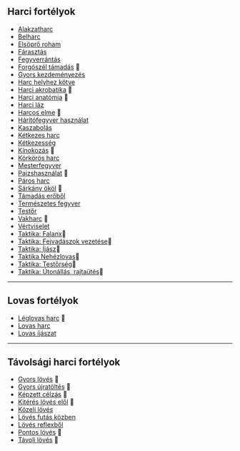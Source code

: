 ## Harci fortélyok

<!-- tag: harci__fortely -->

- [Alakzatharc](fortelyok.harci/alakzatharc.md)
- [Belharc](fortelyok.harci/belharc.md)
- [Elsöprő roham](fortelyok.harci/elsopro_roham.md)
- [Fárasztás](fortelyok.harci/farasztas.md)
- [Fegyverrántás](fortelyok.harci/fegyverrantas.md)
- [Forgószél támadás](fortelyok.harci/forgoszel_tamadas.md) 🔺
- [Gyors kezdeményezés](fortelyok.harci/gyors_kezdemenyezes.md)
- [Harc helyhez kötve](fortelyok.harci/harc_helyhez_kotve.md)
- [Harci akrobatika](fortelyok.harci/harci_akrobatika.md) 🔺
- [Harci anatómia](fortelyok.harci/harci_anatomia.md) 🔺
- [Harci láz](fortelyok.harci/harci_laz.md)
- [Harcos elme](fortelyok.harci/harcos_elme.md) 🔺
- [Hárítófegyver használat](fortelyok.harci/haritofegyver_hasznalat.md)
- [Kaszabolás](fortelyok.harci/kaszabolas.md)
- [Kétkezes harc](fortelyok.harci/ketkezes_harc.md)
- [Kétkezesség](fortelyok.harci/ketkezesseg.md)
- [Kínokozás](fortelyok.harci/kinokozas.md) 🔺
- [Körkörös harc](fortelyok.harci/korkoros_harc.md)
- [Mesterfegyver](fortelyok.harci/mesterfegyver.md)
- [Pajzshasználat](fortelyok.harci/pajzshasznalat.md) 🔺
- [Páros harc](fortelyok.harci/paros_harc.md)
- [Sárkány ököl](fortelyok.harci/sarkany_okol.md) 🔺
- [Támadás erőből](fortelyok.harci/tamadas_erobol.md)
- [Természetes fegyver](fortelyok.harci/termeszetes.fegyver.md)
- [Testőr](fortelyok.harci/testor.md)
- [Vakharc](fortelyok.harci/vakharc.md) 🔺
- [Vértviselet](fortelyok.harci/vertviselet.md)
- [Taktika: Falanx](fortelyok.harci/taktika_falanx.md)🔺
- [Taktika: Fejvadászok vezetése](fortelyok.harci/taktika_fejvadaszok_vezetese.md)🔺
- [Taktika: Íjász](fortelyok.harci/taktika_ijasz.md)🔺
- [Taktika Nehézlovas](fortelyok.harci/taktika_nehezlovas.md)🔺
- [Taktika: Testőrség](fortelyok.harci/taktika_testorseg.md)🔺
- [Taktika: Útonállás, rajtaütés](fortelyok.harci/taktika_utonallas_rajtautes.md)🔺

---
## Lovas fortélyok

<!-- tag: harci__lovas__fortely -->

- [Léglovas harc](fortelyok.harci/leglovas_harc.md) 🔺
- [Lovas harc](fortelyok.harci/lovas_harc.md)
- [Lovas íjászat](fortelyok.harci/lovas_ijaszat.md)

---
## Távolsági harci fortélyok

<!-- tag: tavharc__fortely -->

- [Gyors lövés](fortelyok.harci/gyors_loves.md) 🔺
- [Gyors újratöltés](fortelyok.harci/gyors_ujratoltes.md) 🔺
- [Képzett célzás](fortelyok.harci/kepzett_celzas.md) 🔺
- [Kitérés lövés elől](fortelyok.harci/kiteres_loves_elol.md) 🔺
- [Közeli lövés](fortelyok.harci/kozeli_loves.md)
- [Lövés futás közben](fortelyok.harci/loves_futas_kozben.md)
- [Lövés reflexből](fortelyok.harci/loves_reflexbol.md)
- [Pontos lövés](fortelyok.harci/pontos_loves.md) 🔺
- [Távoli lövés](fortelyok.harci/tavoli_loves.md) 🔺
